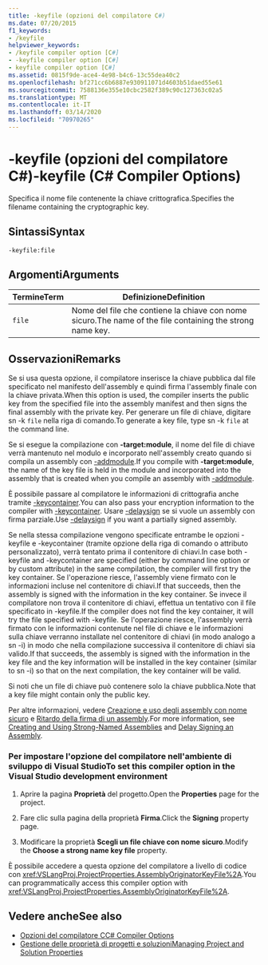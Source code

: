 ```yaml
---
title: -keyfile (opzioni del compilatore C#)
ms.date: 07/20/2015
f1_keywords:
- /keyfile
helpviewer_keywords:
- /keyfile compiler option [C#]
- -keyfile compiler option [C#]
- keyfile compiler option [C#]
ms.assetid: 0815f9de-ace4-4e98-b4c6-13c55dea40c2
ms.openlocfilehash: bf271cc6b6887e930911071d4603b51daed55e61
ms.sourcegitcommit: 7588136e355e10cbc2582f389c90c127363c02a5
ms.translationtype: MT
ms.contentlocale: it-IT
ms.lasthandoff: 03/14/2020
ms.locfileid: "70970265"
---
```

# <a name="-keyfile-c-compiler-options"></a><span data-ttu-id="e2afd-102">-keyfile (opzioni del compilatore C#)</span><span class="sxs-lookup"><span data-stu-id="e2afd-102">-keyfile (C# Compiler Options)</span></span>
<span data-ttu-id="e2afd-103">Specifica il nome file contenente la chiave crittografica.</span><span class="sxs-lookup"><span data-stu-id="e2afd-103">Specifies the filename containing the cryptographic key.</span></span>  
  
## <a name="syntax"></a><span data-ttu-id="e2afd-104">Sintassi</span><span class="sxs-lookup"><span data-stu-id="e2afd-104">Syntax</span></span>  
  
```console  
-keyfile:file  
```  
  
## <a name="arguments"></a><span data-ttu-id="e2afd-105">Argomenti</span><span class="sxs-lookup"><span data-stu-id="e2afd-105">Arguments</span></span>  
  
|<span data-ttu-id="e2afd-106">Termine</span><span class="sxs-lookup"><span data-stu-id="e2afd-106">Term</span></span>|<span data-ttu-id="e2afd-107">Definizione</span><span class="sxs-lookup"><span data-stu-id="e2afd-107">Definition</span></span>|  
|----------|----------------|  
|`file`|<span data-ttu-id="e2afd-108">Nome del file che contiene la chiave con nome sicuro.</span><span class="sxs-lookup"><span data-stu-id="e2afd-108">The name of the file containing the strong name key.</span></span>|  
  
## <a name="remarks"></a><span data-ttu-id="e2afd-109">Osservazioni</span><span class="sxs-lookup"><span data-stu-id="e2afd-109">Remarks</span></span>  
 <span data-ttu-id="e2afd-110">Se si usa questa opzione, il compilatore inserisce la chiave pubblica dal file specificato nel manifesto dell'assembly e quindi firma l'assembly finale con la chiave privata.</span><span class="sxs-lookup"><span data-stu-id="e2afd-110">When this option is used, the compiler inserts the public key from the specified file into the assembly manifest and then signs the final assembly with the private key.</span></span> <span data-ttu-id="e2afd-111">Per generare un file di chiave, digitare sn -k `file` nella riga di comando.</span><span class="sxs-lookup"><span data-stu-id="e2afd-111">To generate a key file, type sn -k `file` at the command line.</span></span>  
  
 <span data-ttu-id="e2afd-112">Se si esegue la compilazione con **-target:module**, il nome del file di chiave verrà mantenuto nel modulo e incorporato nell'assembly creato quando si compila un assembly con [-addmodule](./addmodule-compiler-option.md).</span><span class="sxs-lookup"><span data-stu-id="e2afd-112">If you compile with **-target:module**, the name of the key file is held in the module and incorporated into the assembly that is created when you compile an assembly with [-addmodule](./addmodule-compiler-option.md).</span></span>  
  
 <span data-ttu-id="e2afd-113">È possibile passare al compilatore le informazioni di crittografia anche tramite [-keycontainer](./keycontainer-compiler-option.md).</span><span class="sxs-lookup"><span data-stu-id="e2afd-113">You can also pass your encryption information to the compiler with [-keycontainer](./keycontainer-compiler-option.md).</span></span> <span data-ttu-id="e2afd-114">Usare [-delaysign](./delaysign-compiler-option.md) se si vuole un assembly con firma parziale.</span><span class="sxs-lookup"><span data-stu-id="e2afd-114">Use [-delaysign](./delaysign-compiler-option.md) if you want a partially signed assembly.</span></span>  
  
 <span data-ttu-id="e2afd-115">Se nella stessa compilazione vengono specificate entrambe le opzioni -keyfile e -keycontainer (tramite opzione della riga di comando o attributo personalizzato), verrà tentato prima il contenitore di chiavi.</span><span class="sxs-lookup"><span data-stu-id="e2afd-115">In case both -keyfile and -keycontainer are specified (either by command line option or by custom attribute) in the same compilation, the compiler will first try the key container.</span></span> <span data-ttu-id="e2afd-116">Se l'operazione riesce, l'assembly viene firmato con le informazioni incluse nel contenitore di chiavi.</span><span class="sxs-lookup"><span data-stu-id="e2afd-116">If that succeeds, then the assembly is signed with the information in the key container.</span></span> <span data-ttu-id="e2afd-117">Se invece il compilatore non trova il contenitore di chiavi, effettua un tentativo con il file specificato in -keyfile.</span><span class="sxs-lookup"><span data-stu-id="e2afd-117">If the compiler does not find the key container, it will try the file specified with -keyfile.</span></span> <span data-ttu-id="e2afd-118">Se l'operazione riesce, l'assembly verrà firmato con le informazioni contenute nel file di chiave e le informazioni sulla chiave verranno installate nel contenitore di chiavi (in modo analogo a sn -i) in modo che nella compilazione successiva il contenitore di chiavi sia valido.</span><span class="sxs-lookup"><span data-stu-id="e2afd-118">If that succeeds, the assembly is signed with the information in the key file and the key information will be installed in the key container (similar to sn -i) so that on the next compilation, the key container will be valid.</span></span>  
  
 <span data-ttu-id="e2afd-119">Si noti che un file di chiave può contenere solo la chiave pubblica.</span><span class="sxs-lookup"><span data-stu-id="e2afd-119">Note that a key file might contain only the public key.</span></span>  
  
 <span data-ttu-id="e2afd-120">Per altre informazioni, vedere [Creazione e uso degli assembly con nome sicuro](../../../standard/assembly/create-use-strong-named.md) e [Ritardo della firma di un assembly](../../../standard/assembly/delay-sign.md).</span><span class="sxs-lookup"><span data-stu-id="e2afd-120">For more information, see [Creating and Using Strong-Named Assemblies](../../../standard/assembly/create-use-strong-named.md) and [Delay Signing an Assembly](../../../standard/assembly/delay-sign.md).</span></span>  
  
### <a name="to-set-this-compiler-option-in-the-visual-studio-development-environment"></a><span data-ttu-id="e2afd-121">Per impostare l'opzione del compilatore nell'ambiente di sviluppo di Visual Studio</span><span class="sxs-lookup"><span data-stu-id="e2afd-121">To set this compiler option in the Visual Studio development environment</span></span>  
  
1. <span data-ttu-id="e2afd-122">Aprire la pagina **Proprietà** del progetto.</span><span class="sxs-lookup"><span data-stu-id="e2afd-122">Open the **Properties** page for the project.</span></span>  
  
2. <span data-ttu-id="e2afd-123">Fare clic sulla pagina della proprietà **Firma**.</span><span class="sxs-lookup"><span data-stu-id="e2afd-123">Click the **Signing** property page.</span></span>  
  
3. <span data-ttu-id="e2afd-124">Modificare la proprietà **Scegli un file chiave con nome sicuro**.</span><span class="sxs-lookup"><span data-stu-id="e2afd-124">Modify the **Choose a strong name key file** property.</span></span>  
  
 <span data-ttu-id="e2afd-125">È possibile accedere a questa opzione del compilatore a livello di codice con <xref:VSLangProj.ProjectProperties.AssemblyOriginatorKeyFile%2A>.</span><span class="sxs-lookup"><span data-stu-id="e2afd-125">You can programmatically access this compiler option with <xref:VSLangProj.ProjectProperties.AssemblyOriginatorKeyFile%2A>.</span></span>  
  
## <a name="see-also"></a><span data-ttu-id="e2afd-126">Vedere anche</span><span class="sxs-lookup"><span data-stu-id="e2afd-126">See also</span></span>

- [<span data-ttu-id="e2afd-127">Opzioni del compilatore C</span><span class="sxs-lookup"><span data-stu-id="e2afd-127">C# Compiler Options</span></span>](./index.md)
- [<span data-ttu-id="e2afd-128">Gestione delle proprietà di progetti e soluzioni</span><span class="sxs-lookup"><span data-stu-id="e2afd-128">Managing Project and Solution Properties</span></span>](/visualstudio/ide/managing-project-and-solution-properties)
